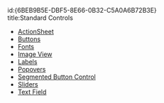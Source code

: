 id:{6BEB9B5E-DBF5-8E66-0B32-C5A0A6B72B3E}  
title:Standard Controls  

-   [ActionSheet](/recipes/ios/standard_controls/actionsheet) 
-   [Buttons](/recipes/ios/standard_controls/buttons) 
-   [Fonts](/recipes/ios/standard_controls/fonts) 
-   [Image View](/recipes/ios/standard_controls/image_view) 
-   [Labels](/recipes/ios/standard_controls/labels) 
-   [Popovers](/recipes/ios/standard_controls/popovers) 
-   [Segmented Button Control](/recipes/ios/standard_controls/segmented_button_control) 
-   [Sliders](/recipes/ios/standard_controls/sliders) 
-   [Text Field](/recipes/ios/standard_controls/text_field)